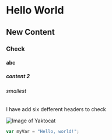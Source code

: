 # Hello World
## New Content
### Check
#### abc
##### content 2
###### smallest

I have add six defferent headers to check

![Image of Yaktocat](https://octodex.github.com/images/yaktocat.png)

``` javascript
var myVar = "Hello, world!";
```
